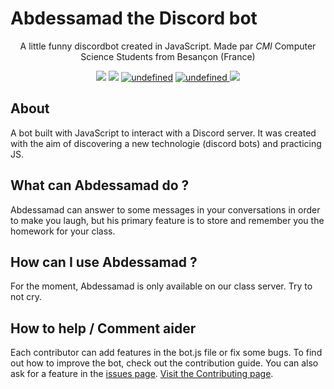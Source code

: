 # Abdessamad the Discord bot

<p align="center">A little funny discordbot created in JavaScript. Made par <i>CMI</i> Computer Science Students from Besançon (France)</p>
<p align="center">
	  <img src="https://img.shields.io/badge/built%20with-js-brightgreen.svg">
	  <a href="https://github.com/nathanaelhoun/Discordbot/deployments"><img src="https://img.shields.io/badge/environment-heroku-blueviolet.svg?logo=heroku&?logoWidth=40"></a>
	  <a href="https://github.com/nathanaelhoun/Discordbot/graphs/contributors"><img alt="undefined" src="https://img.shields.io/github/contributors/nathanaelhoun/DiscordBot.svg?colorB=blue&style=flat"></a>
	  <a href="https://github.com/nathanaelhoun/Discordbot/commits/master"><img alt="undefined" src="https://img.shields.io/github/last-commit/nathanaelhoun/Discordbot.svg?colorB=blue&style=flat">
	  <a href="https://github.com/nathanaelhoun/Discordbot/blob/master/LICENSE"><img src="https://img.shields.io/github/license/nathanaelhoun/Discordbot.svg?style=flat"></a>
</p>

## About

A bot built with JavaScript to interact with a Discord server. It was created with the aim of discovering a new technologie (discord bots) and practicing JS.

## What can Abdessamad do ?
Abdessamad can answer to some messages in your conversations in order to make you laugh, but his primary feature is to store and remember you the homework for your class.

## How can I use Abdessamad ?

For the moment, Abdessamad is only available on our class server. Try to not cry.

## How to help / Comment aider

Each contributor can add features in the bot.js file or fix some bugs. To find out how to improve the bot, check out the contribution guide. You can also ask for a feature in the [issues page](https://github.com/nathanaelhoun/Discordbot/issues).
[Visit the Contributing page](CONTRIBUTING.md).
